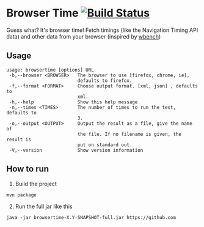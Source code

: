 # Browser Time [![Build Status](https://travis-ci.org/soulgalore/browsertime.png?branch=master)](https://travis-ci.org/soulgalore/browsertime)

Guess what? It's browser time! Fetch timings (like the Navigation Timing API data) and other data from your browser (inspired by [wbench](https://github.com/desktoppr/wbench))

## Usage

```
usage: browsertime [options] URL
 -b,--browser <BROWSER>   The browser to use [firefox, chrome, ie],
                          defaults to firefox.
 -f,--format <FORMAT>     Choose output format. [xml, json] , defaults to
                          xml.
 -h,--help                Show this help message
 -n,--times <TIMES>       The number of times to run the test, defaults to
                          3.
 -o,--output <OUTPUT>     Output the result as a file, give the name of
                          the file. If no filename is given, the result is
                          put on standard out.
 -V,--version             Show version information
```

## How to run 

1. Build the project
```
mvn package
```

2. Run the full jar like this
```
java -jar browsertime-X.Y-SNAPSHOT-full.jar https://github.com
```

